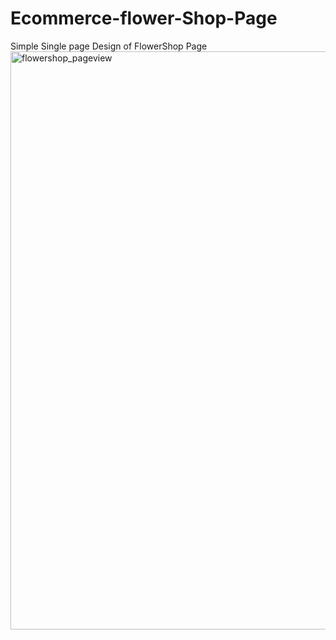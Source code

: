 # Ecommerce-flower-Shop-Page
Simple Single page Design of FlowerShop Page
<img width="925" alt="flowershop_pageview" src="https://github.com/hemlatapande/Ecommerce-flower-Shop-Page/assets/130739669/5f6b60f8-a01d-4065-84d3-0490c75390a3">

